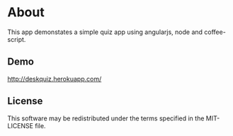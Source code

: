 About
========
This app demonstates a simple quiz app using angularjs, node and coffee-script.

Demo
----------------------------
http://deskquiz.herokuapp.com/

License
------------
This software may be redistributed under the terms specified in the MIT-LICENSE file.
